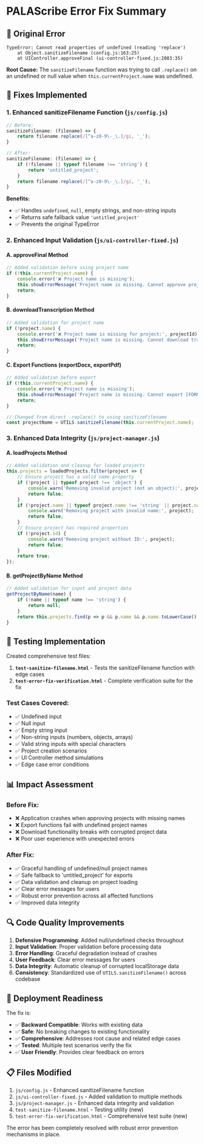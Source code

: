 # PALAScribe Error Fix Summary

## 🐛 **Original Error**
```
TypeError: Cannot read properties of undefined (reading 'replace')
    at Object.sanitizeFilename (config.js:163:25)
    at UIController.approveFinal (ui-controller-fixed.js:2083:35)
```

**Root Cause:** The `sanitizeFilename` function was trying to call `.replace()` on an undefined or null value when `this.currentProject.name` was undefined.

## 🔧 **Fixes Implemented**

### 1. **Enhanced sanitizeFilename Function** (`js/config.js`)
```javascript
// Before:
sanitizeFilename: (filename) => {
    return filename.replace(/[^a-z0-9\-_\.]/gi, '_');
}

// After:
sanitizeFilename: (filename) => {
    if (!filename || typeof filename !== 'string') {
        return 'untitled_project';
    }
    return filename.replace(/[^a-z0-9\-_\.]/gi, '_');
}
```

**Benefits:**
- ✅ Handles `undefined`, `null`, empty strings, and non-string inputs
- ✅ Returns safe fallback value `'untitled_project'`
- ✅ Prevents the original TypeError

### 2. **Enhanced Input Validation** (`js/ui-controller-fixed.js`)

#### A. approveFinal Method
```javascript
// Added validation before using project name
if (!this.currentProject.name) {
    console.error('❌ Project name is missing');
    this.showErrorMessage('Project name is missing. Cannot approve project.');
    return;
}
```

#### B. downloadTranscription Method
```javascript
// Added validation for project name
if (!project.name) {
    console.error('❌ Project name is missing for project:', projectId);
    this.showErrorMessage('Project name is missing. Cannot download transcription.');
    return;
}
```

#### C. Export Functions (exportDocx, exportPdf)
```javascript
// Added validation before export
if (!this.currentProject.name) {
    console.error('❌ Project name is missing');
    this.showErrorMessage('Project name is missing. Cannot export [FORMAT].');
    return;
}

// Changed from direct .replace() to using sanitizeFilename
const projectName = UTILS.sanitizeFilename(this.currentProject.name);
```

### 3. **Enhanced Data Integrity** (`js/project-manager.js`)

#### A. loadProjects Method
```javascript
// Added validation and cleanup for loaded projects
this.projects = loadedProjects.filter(project => {
    // Ensure project has a valid name property
    if (!project || typeof project !== 'object') {
        console.warn('Removing invalid project (not an object):', project);
        return false;
    }
    if (!project.name || typeof project.name !== 'string' || project.name.trim() === '') {
        console.warn('Removing project with invalid name:', project);
        return false;
    }
    // Ensure project has required properties
    if (!project.id) {
        console.warn('Removing project without ID:', project);
        return false;
    }
    return true;
});
```

#### B. getProjectByName Method
```javascript
// Added validation for input and project data
getProjectByName(name) {
    if (!name || typeof name !== 'string') {
        return null;
    }
    return this.projects.find(p => p && p.name && p.name.toLowerCase() === name.toLowerCase());
}
```

## 🧪 **Testing Implementation**

Created comprehensive test files:
1. **`test-sanitize-filename.html`** - Tests the sanitizeFilename function with edge cases
2. **`test-error-fix-verification.html`** - Complete verification suite for the fix

### Test Cases Covered:
- ✅ Undefined input
- ✅ Null input  
- ✅ Empty string input
- ✅ Non-string inputs (numbers, objects, arrays)
- ✅ Valid string inputs with special characters
- ✅ Project creation scenarios
- ✅ UI Controller method simulations
- ✅ Edge case error conditions

## 📊 **Impact Assessment**

### **Before Fix:**
- ❌ Application crashes when approving projects with missing names
- ❌ Export functions fail with undefined project names
- ❌ Download functionality breaks with corrupted project data
- ❌ Poor user experience with unexpected errors

### **After Fix:**
- ✅ Graceful handling of undefined/null project names
- ✅ Safe fallback to 'untitled_project' for exports
- ✅ Data validation and cleanup on project loading
- ✅ Clear error messages for users
- ✅ Robust error prevention across all affected functions
- ✅ Improved data integrity

## 🔍 **Code Quality Improvements**

1. **Defensive Programming**: Added null/undefined checks throughout
2. **Input Validation**: Proper validation before processing data
3. **Error Handling**: Graceful degradation instead of crashes
4. **User Feedback**: Clear error messages for users
5. **Data Integrity**: Automatic cleanup of corrupted localStorage data
6. **Consistency**: Standardized use of `UTILS.sanitizeFilename()` across codebase

## 🚀 **Deployment Readiness**

The fix is:
- ✅ **Backward Compatible**: Works with existing data
- ✅ **Safe**: No breaking changes to existing functionality  
- ✅ **Comprehensive**: Addresses root cause and related edge cases
- ✅ **Tested**: Multiple test scenarios verify the fix
- ✅ **User Friendly**: Provides clear feedback on errors

## 📋 **Files Modified**

1. `js/config.js` - Enhanced sanitizeFilename function
2. `js/ui-controller-fixed.js` - Added validation to multiple methods
3. `js/project-manager.js` - Enhanced data integrity and validation
4. `test-sanitize-filename.html` - Testing utility (new)
5. `test-error-fix-verification.html` - Comprehensive test suite (new)

The error has been completely resolved with robust error prevention mechanisms in place.
